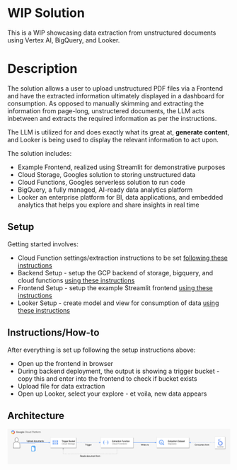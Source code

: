 # WIP Solution

This is a WIP showcasing data extraction from unstructured documents using Vertex AI, BigQuery, and Looker.

# Description

The solution allows a user to upload unstructured PDF files via a Frontend and have the extracted information ultimately displayed in a dashboard for consumption. As opposed to manually skimming and extracting the information from page-long, unstructered documents, the LLM acts inbetween and extracts the required information as per the instructions.

The LLM is utilized for and does exactly what its great at, **generate content**, and Looker is being used to display the relevant information to act upon.

The solution includes:

- Example Frontend, realized using Streamlit for demonstrative purposes
- Cloud Storage, Googles solution to storing unstructured data
- Cloud Functions, Googles serverless solution to run code
- BigQuery, a fully managed, AI-ready data analytics platform
- Looker an enterprise platform for BI, data applications, and embedded analytics that helps you explore and share insights in real time

## Setup

Getting started involves:

- Cloud Function settings/extraction instructions to be set [following these instructions](./wip-cloud-function/README.md)
- Backend Setup - setup the GCP backend of storage, bigquery, and cloud functions [using these instructions](./wip-backend/README.md)
- Frontend Setup - setup the example Streamlit frontend [using these instructions](./wip-frontend/README.md)
- Looker Setup - create model and view for consumption of data [using these instructions](./wip-looker/README.md)

## Instructions/How-to

After everything is set up following the setup instructions above:

- Open up the frontend in browser
- During backend deployment, the output is showing a trigger bucket - copy this and enter into the frontend to check if bucket exists
- Upload file for data extraction
- Open up Looker, select your explore - et voila, new data appears

## Architecture

![Architecture](./static/wip-solution.png)

